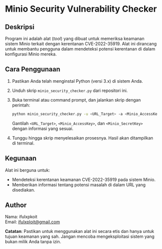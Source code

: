 # Minio Security Vulnerability Checker

## Deskripsi

Program ini adalah alat (*tool*) yang dibuat untuk memeriksa keamanan sistem Minio terkait dengan kerentanan CVE-2022-35919. Alat ini dirancang untuk membantu pengguna dalam mendeteksi potensi kerentanan di dalam konfigurasi Minio mereka.

## Cara Penggunaan

1. Pastikan Anda telah menginstal Python (versi 3.x) di sistem Anda.
2. Unduh skrip `minio_security_checker.py` dari repositori ini.
3. Buka terminal atau command prompt, dan jalankan skrip dengan perintah:

    ```bash
    python minio_security_checker.py -u <URL_Target> -a <Minio_AccessKey> -s <Minio_SecretKey>
    ```

    Gantilah `<URL_Target>`, `<Minio_AccessKey>`, dan `<Minio_SecretKey>` dengan informasi yang sesuai.

4. Tunggu hingga skrip menyelesaikan prosesnya. Hasil akan ditampilkan di terminal.

## Kegunaan

Alat ini berguna untuk:

- Mendeteksi kerentanan keamanan CVE-2022-35919 pada sistem Minio.
- Memberikan informasi tentang potensi masalah di dalam URL yang disediakan.

## Author

Nama: ifulxpkoit  
Email: ifulxploit@gmail.com

**Catatan**: Pastikan untuk menggunakan alat ini secara etis dan hanya untuk tujuan keamanan yang sah. Jangan mencoba mengeksploitasi sistem yang bukan milik Anda tanpa izin.
